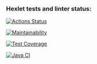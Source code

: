 ### Hexlet tests and linter status:
[![Actions Status](https://github.com/Ymirotvorenie/java-project-99/actions/workflows/hexlet-check.yml/badge.svg)](https://github.com/Ymirotvorenie/java-project-99/actions)

[![Maintainability](https://api.codeclimate.com/v1/badges/f6970991394a3a81afce/maintainability)](https://codeclimate.com/github/Ymirotvorenie/java-project-99/maintainability)

[![Test Coverage](https://api.codeclimate.com/v1/badges/f6970991394a3a81afce/test_coverage)](https://codeclimate.com/github/Ymirotvorenie/java-project-99/test_coverage)

[![Java CI](https://github.com/Ymirotvorenie/java-project-99/actions/workflows/main.yml/badge.svg)](https://github.com/Ymirotvorenie/java-project-99/actions/workflows/main.yml)